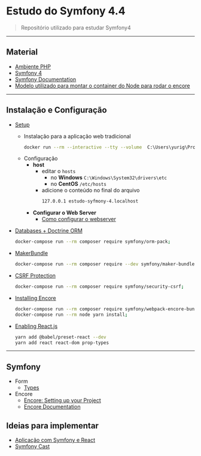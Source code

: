 # Estudo do Symfony 4.4

> Repositório utilizado para estudar Symfony4

---

## Material
- [Ambiente PHP](https://github.com/yurigauermarques/ambiente-php)
- [Symfony 4](https://symfony.com/4)
- [Symfony Documentation](https://symfony.com/doc/4.4/index.html)
- [Modelo utilizado para montar o container do Node para rodar o encore](https://github.com/symfony/webpack-encore/issues/366)

---

## Instalação e Configuração
- [Setup](https://symfony.com/doc/4.4/setup.html)
  - Instalação para a aplicação web tradicional
    ```bash
    docker run --rm --interactive --tty --volume  C:\Users\yurig\Projetos\estudo-symfony-4\:/app composer create-project symfony/website-skeleton:"^4.4" app;
    ```
  - Configuração
    - **host**
      - editar o `hosts`
        - no **Windows**  `C:\Windows\System32\drivers\etc `
        - no **CentOS**   `/etc/hosts`
      - adicione o conteúdo no final do arquivo
        ```bash
        127.0.0.1 estudo-syfmony-4.localhost
        ```
    - **Configurar o Web Server**
      - [Como configurar o webserver](https://symfony.com/doc/4.4/setup/web_server_configuration.html#nginx)
- [Databases + Doctrine ORM](https://symfony.com/doc/4.4/doctrine.html)
  ```bash
  docker-compose run --rm composer require symfony/orm-pack;
  ```

- [MakerBundle](https://symfony.com/doc/current/bundles/SymfonyMakerBundle/index.html)
  ```bash
  docker-compose run --rm composer require --dev symfony/maker-bundle;
  ```

- [CSRF Protection](https://symfony.com/doc/4.4/security/csrf.html)
  ```bash
  docker-compose run --rm composer require symfony/security-csrf;
  ```

- [Installing Encore](https://symfony.com/doc/4.4/frontend/encore/installation.html)
  ```bash
  docker-compose run --rm composer require symfony/webpack-encore-bundle;
  docker-compose run --rm node yarn install;
  ```

- [Enabling React.js](https://symfony.com/doc/current/frontend/encore/reactjs.html)
  ```bash
  yarn add @babel/preset-react --dev
  yarn add react react-dom prop-types
  ```
---

## Symfony


- Form
    - [Types](https://symfony.com/doc/4.4/reference/forms/types.html)
- Encore
    - [Encore: Setting up your Project](https://symfony.com/doc/4.4/frontend/encore/simple-example.html)
    - [Encore Documentation](https://symfony.com/doc/4.4/frontend.html#encore-toc)






## Ideias para implementar

- [Aplicação com Symfony e React](https://auth0.com/blog/developing-modern-apps-with-symfony-and-react/)
- [Symfony Cast](https://symfonycasts.com/screencast/symfony3/reactjs-api)